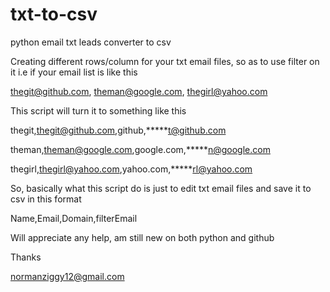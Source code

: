 # txt-to-csv
python email txt leads converter to csv 

Creating different rows/column for your txt email files, so as to use filter on it
i.e if your email list is like this

thegit@github.com, theman@google.com, thegirl@yahoo.com


This script will turn it to something like this

thegit,thegit@github.com,github,*****t@github.com

theman,theman@google.com,google.com,*****n@google.com

thegirl,thegirl@yahoo.com,yahoo.com,*****rl@yahoo.com


So, basically what this script do is just to edit txt email files and save it to csv in this format

Name,Email,Domain,filterEmail


Will appreciate any help, am still new on both python and github

Thanks

normanziggy12@gmail.com

